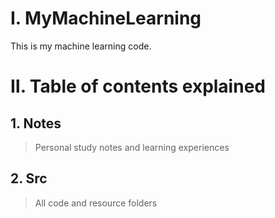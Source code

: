 # Ⅰ. MyMachineLearning

This is my machine learning code.

# Ⅱ. Table of contents explained
## 1. Notes

> Personal study notes and learning experiences 

## 2. Src
> All code and resource folders

